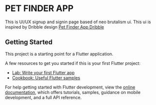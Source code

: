 # PET FINDER APP

This is UI/UX signup and signin page based of neo brutalism ui. This ui is inspired
by Dribble design [Pet Finder App Dribble]('https://dribbble.com/shots/16602206-Pet-Finder-App?utm_source=Clipboard_Shot&utm_campaign=sultonhand&utm_content=Pet%20Finder%20App&utm_medium=Social_Share&utm_source=Clipboard_Shot&utm_campaign=sultonhand&utm_content=Pet%20Finder%20App&utm_medium=Social_Share')

## Getting Started

This project is a starting point for a Flutter application.

A few resources to get you started if this is your first Flutter project:

- [Lab: Write your first Flutter app](https://docs.flutter.dev/get-started/codelab)
- [Cookbook: Useful Flutter samples](https://docs.flutter.dev/cookbook)

For help getting started with Flutter development, view the
[online documentation](https://docs.flutter.dev/), which offers tutorials,
samples, guidance on mobile development, and a full API reference.
